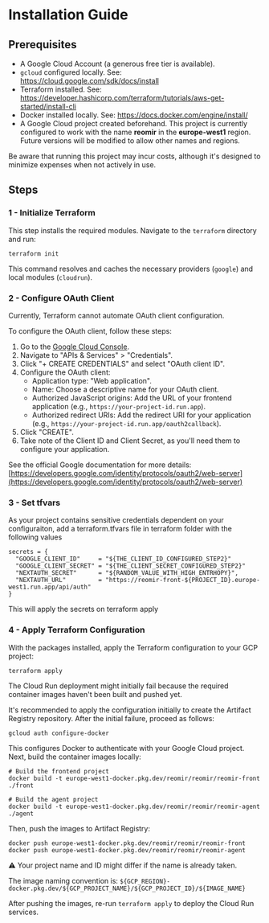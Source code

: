 # Installation Guide

## Prerequisites

*   A Google Cloud Account (a generous free tier is available).
*   `gcloud` configured locally. See: <https://cloud.google.com/sdk/docs/install>
*   Terraform installed. See: <https://developer.hashicorp.com/terraform/tutorials/aws-get-started/install-cli>
*   Docker installed locally. See: <https://docs.docker.com/engine/install/>
*   A Google Cloud project created beforehand. This project is currently configured to work with the name **reomir** in the **europe-west1** region. Future versions will be modified to allow other names and regions.

Be aware that running this project may incur costs, although it's designed to minimize expenses when not actively in use.

## Steps

### 1 - Initialize Terraform

This step installs the required modules. Navigate to the `terraform` directory and run:

```shell
terraform init
```

This command resolves and caches the necessary providers (`google`) and local modules (`cloudrun`).

### 2 - Configure OAuth Client

Currently, Terraform cannot automate OAuth client configuration.


To configure the OAuth client, follow these steps:

1.  Go to the [Google Cloud Console](https://console.cloud.google.com/).
2.  Navigate to "APIs & Services" > "Credentials".
3.  Click "+ CREATE CREDENTIALS" and select "OAuth client ID".
4.  Configure the OAuth client:
    *   Application type: "Web application".
    *   Name: Choose a descriptive name for your OAuth client.
    *   Authorized JavaScript origins: Add the URL of your frontend application (e.g., `https://your-project-id.run.app`).
    *   Authorized redirect URIs: Add the redirect URI for your application (e.g., `https://your-project-id.run.app/oauth2callback`).
5.  Click "CREATE".
6.  Take note of the Client ID and Client Secret, as you'll need them to configure your application.

See the official Google documentation for more details: [https://developers.google.com/identity/protocols/oauth2/web-server](https://developers.google.com/identity/protocols/oauth2/web-server)

### 3 - Set tfvars

As your project contains sensitive credentials dependent on your configuraiton, add a terraform.tfvars file in terraform folder with the following values

```hcl
secrets = {
  "GOOGLE_CLIENT_ID"     = "${THE_CLIENT_ID_CONFIGURED_STEP2}"
  "GOOGLE_CLIENT_SECRET" = "${THE_CLIENT_SECRET_CONFIGURED_STEP2}"
  "NEXTAUTH_SECRET"      = "${RANDOM_VALUE_WITH_HIGH_ENTRHOPY}",
  "NEXTAUTH_URL"         = "https://reomir-front-${PROJECT_ID}.europe-west1.run.app/api/auth"
}
```

This will apply the secrets on terraform apply

### 4 - Apply Terraform Configuration

With the packages installed, apply the Terraform configuration to your GCP project:

```shell
terraform apply
```

The Cloud Run deployment might initially fail because the required container images haven't been built and pushed yet.

It's recommended to apply the configuration initially to create the Artifact Registry repository. After the initial failure, proceed as follows:

```shell
gcloud auth configure-docker
```

This configures Docker to authenticate with your Google Cloud project. Next, build the container images locally:

```shell
# Build the frontend project
docker build -t europe-west1-docker.pkg.dev/reomir/reomir/reomir-front ./front

# Build the agent project
docker build -t europe-west1-docker.pkg.dev/reomir/reomir/reomir-agent ./agent
```

Then, push the images to Artifact Registry:

```shell
docker push europe-west1-docker.pkg.dev/reomir/reomir/reomir-front
docker push europe-west1-docker.pkg.dev/reomir/reomir/reomir-agent
```

:warning: Your project name and ID might differ if the name is already taken.

The image naming convention is: `${GCP_REGION}-docker.pkg.dev/${GCP_PROJECT_NAME}/${GCP_PROJECT_ID}/${IMAGE_NAME}`

After pushing the images, re-run `terraform apply` to deploy the Cloud Run services.

